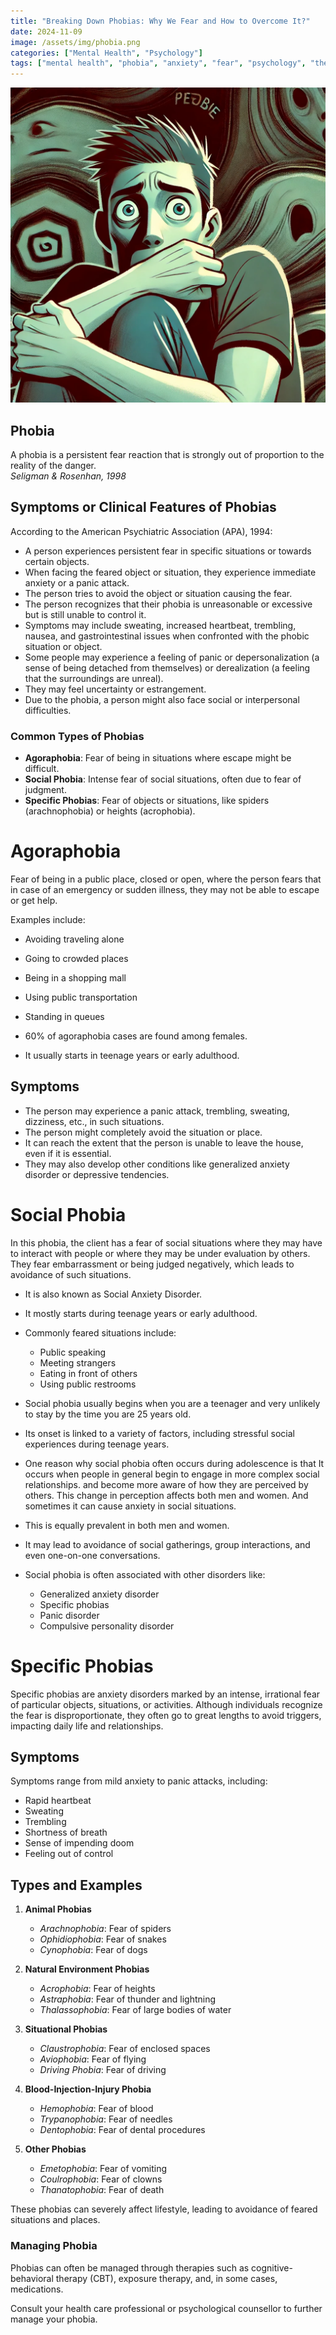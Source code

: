 ```yaml
---
title: "Breaking Down Phobias: Why We Fear and How to Overcome It?"
date: 2024-11-09
image: /assets/img/phobia.png
categories: ["Mental Health", "Psychology"]
tags: ["mental health", "phobia", "anxiety", "fear", "psychology", "therapy"]
---
```

![Understanding Phobia](/assets/img/phobia.png)

## Phobia

A phobia is a persistent fear reaction that is strongly out of proportion to the reality of the danger.  
*Seligman & Rosenhan, 1998*

## Symptoms or Clinical Features of Phobias

According to the American Psychiatric Association (APA), 1994:

- A person experiences persistent fear in specific situations or towards certain objects.
- When facing the feared object or situation, they experience immediate anxiety or a panic attack.
- The person tries to avoid the object or situation causing the fear.
- The person recognizes that their phobia is unreasonable or excessive but is still unable to control it.
- Symptoms may include sweating, increased heartbeat, trembling, nausea, and gastrointestinal issues when confronted with the phobic situation or object.
- Some people may experience a feeling of panic or depersonalization (a sense of being detached from themselves) or derealization (a feeling that the surroundings are unreal).
- They may feel uncertainty or estrangement.
- Due to the phobia, a person might also face social or interpersonal difficulties.


### Common Types of Phobias

- **Agoraphobia**: Fear of being in situations where escape might be difficult.
- **Social Phobia**: Intense fear of social situations, often due to fear of judgment.
- **Specific Phobias**: Fear of objects or situations, like spiders (arachnophobia) or heights (acrophobia).

# Agoraphobia

Fear of being in a public place, closed or open, where the person fears that in case of an emergency or sudden illness, they may not be able to escape or get help.

Examples include:
- Avoiding traveling alone
- Going to crowded places
- Being in a shopping mall
- Using public transportation
- Standing in queues

- 60% of agoraphobia cases are found among females.
- It usually starts in teenage years or early adulthood.

## Symptoms

- The person may experience a panic attack, trembling, sweating, dizziness, etc., in such situations.
- The person might completely avoid the situation or place.
- It can reach the extent that the person is unable to leave the house, even if it is essential.
- They may also develop other conditions like generalized anxiety disorder or depressive tendencies.


# Social Phobia

In this phobia, the client has a fear of social situations where they may have to interact with people or where they may be under evaluation by others.  
They fear embarrassment or being judged negatively, which leads to avoidance of such situations.

- It is also known as Social Anxiety Disorder.
- It mostly starts during teenage years or early adulthood.
- Commonly feared situations include:
  - Public speaking
  - Meeting strangers
  - Eating in front of others
  - Using public restrooms

- Social phobia usually begins when you are a teenager and very unlikely to stay by the time you are 25 years old.
- Its onset is linked to a variety of factors, including stressful social experiences during teenage years.
- One reason why social phobia often occurs during adolescence is that It occurs when people in general begin to engage in more complex social relationships. and become more aware of how they are perceived by others. This change in perception affects both men and women. And sometimes it can cause anxiety in social situations.
- This is equally prevalent in both men and women.
- It may lead to avoidance of social gatherings, group interactions, and even one-on-one conversations.
- Social phobia is often associated with other disorders like:
  - Generalized anxiety disorder
  - Specific phobias
  - Panic disorder
  - Compulsive personality disorder

# Specific Phobias

Specific phobias are anxiety disorders marked by an intense, irrational fear of particular objects, situations, or activities. Although individuals recognize the fear is disproportionate, they often go to great lengths to avoid triggers, impacting daily life and relationships.

## Symptoms
Symptoms range from mild anxiety to panic attacks, including:
- Rapid heartbeat
- Sweating
- Trembling
- Shortness of breath
- Sense of impending doom
- Feeling out of control

## Types and Examples

1. **Animal Phobias**  
   - *Arachnophobia*: Fear of spiders
   - *Ophidiophobia*: Fear of snakes
   - *Cynophobia*: Fear of dogs

2. **Natural Environment Phobias**  
   - *Acrophobia*: Fear of heights
   - *Astraphobia*: Fear of thunder and lightning
   - *Thalassophobia*: Fear of large bodies of water

3. **Situational Phobias**  
   - *Claustrophobia*: Fear of enclosed spaces
   - *Aviophobia*: Fear of flying
   - *Driving Phobia*: Fear of driving

4. **Blood-Injection-Injury Phobia**  
   - *Hemophobia*: Fear of blood
   - *Trypanophobia*: Fear of needles
   - *Dentophobia*: Fear of dental procedures

5. **Other Phobias**  
   - *Emetophobia*: Fear of vomiting
   - *Coulrophobia*: Fear of clowns
   - *Thanatophobia*: Fear of death

These phobias can severely affect lifestyle, leading to avoidance of feared situations and places.

### Managing Phobia

Phobias can often be managed through therapies such as cognitive-behavioral therapy (CBT), exposure therapy, and, in some cases, medications.

Consult your health care professional or psychological counsellor to further manage your phobia.
